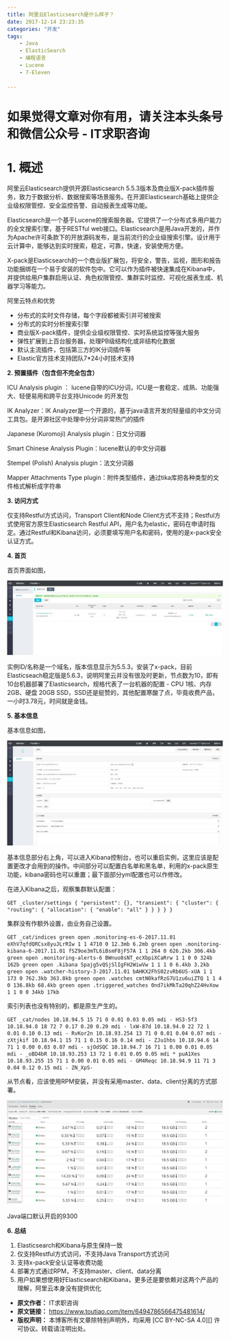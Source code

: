 ```yaml
---
title: 阿里云Elasticsearch是什么样子？
date: 2017-12-14 23:23:35
categories: "开发"
tags:
	- Java
	- ElasticSearch
	- 编程语言
	- Lucene
	- 7-Eleven

---
```


# **如果觉得文章对你有用，请关注本头条号和微信公众号 - IT求职咨询** #

# **1. 概述** #

阿里云Elasticsearch提供开源Elasticsearch 5.5.3版本及商业版X-pack插件服务，致力于数据分析、数据搜索等场景服务。在开源Elasticsearch基础上提供企业级权限管控、安全监控告警、自动报表生成等功能。

Elasticsearch是一个基于Lucene的搜索服务器。它提供了一个分布式多用户能力的全文搜索引擎，基于RESTful web接口。Elasticsearch是用Java开发的，并作为Apache许可条款下的开放源码发布，是当前流行的企业级搜索引擎。设计用于云计算中，能够达到实时搜索，稳定，可靠，快速，安装使用方便。

X-pack是Elasticsearch的一个商业版扩展包，将安全，警告，监视，图形和报告功能捆绑在一个易于安装的软件包中。它可以作为插件被快速集成在Kibana中，并提供给用户集群启用认证、角色权限管控、集群实时监控、可视化报表生成、机器学习等能力。

阿里云特点和优势

 *  分布式的实时文件存储，每个字段都被索引并可被搜索
 *  分布式的实时分析搜索引擎
 *  商业版X-pack插件，提供企业级权限管控、实时系统监控等强大服务
 *  弹性扩展到上百台服务器，处理PB级结构化或非结构化数据
 *  默认主流插件，包括第三方的IK分词插件等
 *  Elastic官方技术支持团队7\*24小时技术支持

**2. 预置插件（包含但不完全包含）**

ICU Analysis plugin ： lucene自带的ICU分词，ICU是一套稳定、成熟、功能强大、轻便易用和跨平台支持Unicode 的开发包

IK Analyzer：IK Analyzer是一个开源的，基于java语言开发的轻量级的中文分词工具包。是开源社区中处理中分分词非常热门的插件

Japanese (Kuromoji) Analysis plugin：日文分词器

Smart Chinese Analysis Plugin：lucene默认的中文分词器

Stempel (Polish) Analysis plugin：法文分词器

Mapper Attachments Type plugin：附件类型插件，通过tika库把各种类型的文件格式解析成字符串

**3. 访问方式**

仅支持Restful方式访问，Transport Client和Node Client方式不支持；Restful方式使用官方原生Elasticsearch Restful API，用户名为elastic，密码在申请时指定。通过Restful和Kibana访问，必须要填写用户名和密码，使用的是x-pack安全认证方式。

**4. 首页**

首页界面如图，

![阿里云Elasticsearch是什么样子？][Elasticsearch]

实例ID/名称是一个域名，版本信息显示为5.5.3，安装了x-pack，目前Elasticseach稳定版是5.6.3，说明阿里云并没有很及时更新，节点数为10，即有10台机器部署了Elasticsearch，规格代表了一台机器的配置 - CPU 1核、内存 2GB、硬盘 20GB SSD，SSD还是挺赞的，其他配置寒酸了点，毕竟收费产品，一小时3.78元，时间就是金钱。

**5. 基本信息**

基本信息如图，

![阿里云Elasticsearch是什么样子？][Elasticsearch 1]

基本信息部分右上角，可以进入Kibana控制台，也可以重启实例，这里应该是配置更改才会用到的操作。中间部分可以配置白名单和黑名单，利用的x-pack原生功能，kibana密码也可以重置；最下面部分yml配置也可以作修改。

在进入Kibana之后，观察集群默认配置：

``````````
GET _cluster/settings { "persistent": {}, "transient": { "cluster": { "routing": { "allocation": { "enable": "all" } } } } }
``````````

集群没有作额外设置，由业务自己设置。

``````````
GET _cat/indices green open .monitoring-es-6-2017.11.01 eXhV7qfdQRCsx8yuJLrRIw 1 1 4710 0 12.3mb 6.2mb green open .monitoring-kibana-6-2017.11.01 fSZ9oe3mTL6iBsmF8jF57A 1 1 264 0 626.2kb 306.4kb green open .monitoring-alerts-6 BWnuo8sNT_ecXbpiXCaRrw 1 1 0 0 324b 162b green open .kibana Spajg5vQSjSlIgFH2WiwVw 1 1 1 0 6.4kb 3.2kb green open .watcher-history-3-2017.11.01 bAHKX2FhS02zvRb6US-xUA 1 1 173 0 762.3kb 363.8kb green open .watches cmtN0kafRzG7U1zu6uiZTQ 1 1 4 0 136.8kb 68.4kb green open .triggered_watches 0nd7ikMkTa20qhZ24HvXow 1 1 0 0 34kb 17kb
``````````

索引列表也没有特别的，都是原生产生的。

``````````
GET _cat/nodes 10.18.94.5 15 71 0 0.01 0.03 0.05 mdi - HS3-5f3 10.18.94.8 18 72 7 0.17 0.20 0.20 mdi - lxW-87d 10.18.94.0 22 72 1 0.01 0.10 0.13 mdi - RvKor2n 10.18.93.254 13 71 0 0.01 0.04 0.07 mdi - zXtjkif 10.18.94.1 15 71 1 0.15 0.16 0.14 mdi - ZJu1hbs 10.18.94.6 14 71 1 0.00 0.03 0.07 mdi - sjOdSQC 10.18.94.7 16 71 1 0.00 0.01 0.05 mdi - _oBD4bR 10.18.93.253 13 72 1 0.01 0.05 0.05 mdi * puA1Xes 10.18.93.255 15 71 1 0.00 0.01 0.05 mdi - GM4Reqc 10.18.94.9 11 71 3 0.04 0.12 0.15 mdi - ZN_XpS-
``````````

从节点看，应该使用RPM安装，并没有采用master、data、client分离的方式部署。

![阿里云Elasticsearch是什么样子？][Elasticsearch 2]

Java端口默认开启的9300

**6. 总结**

1.  Elasticsearch和Kibana与原生保持一致
2.  仅支持Restful方式访问，不支持Java Transport方式访问
3.  支持x-pack安全认证等收费功能
4.  部署方式通过RPM，不支持master、client、data分离
5.  用户如果想使用好Elasticsearch和Kibana，更多还是要依赖对这两个产品的理解，阿里云本身没有提供优化


[Elasticsearch]: static/resources/crawler/EZMR-AENE-ZQVI.jpg
[Elasticsearch 1]: static/resources/crawler/EEUM-AI63-63MU.jpg
[Elasticsearch 2]: static/resources/crawler/YQFY-7RB3-URZ2.jpg
 *  **原文作者：** IT求职咨询
 *  **原文链接：** https://www.toutiao.com/item/6494786566475481614/
 *  **版权声明：** 本博客所有文章除特别声明外，均采用 [CC BY-NC-SA 4.0][] 许可协议。转载请注明出处。
